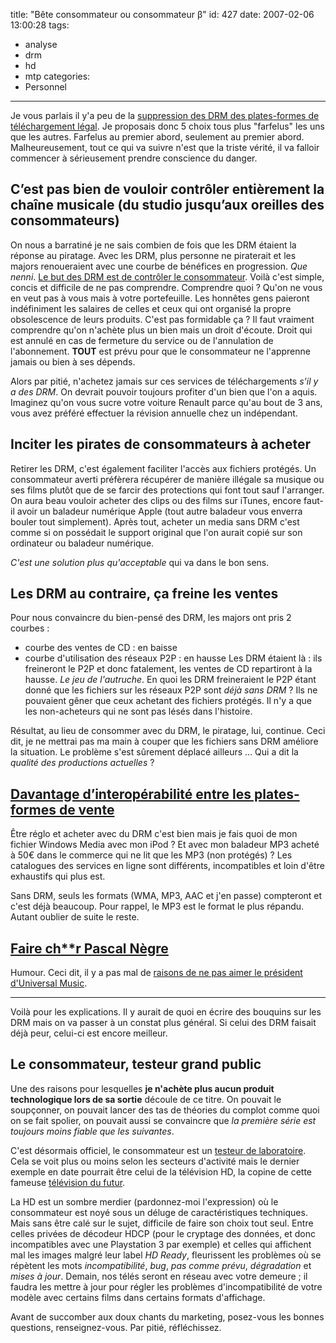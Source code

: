 title: "Bête consommateur ou consommateur β"
id: 427
date: 2007-02-06 13:00:28
tags:
- analyse
- drm
- hd
- mtp
categories:
- Personnel
---

Je vous parlais il y'a peu de la [suppression des DRM des plates-formes de téléchargement légal](https://oncletom.io/2007/01/24/un-drm-peut-en-cacher-un-autre/). Je proposais donc 5 choix tous plus "farfelus" les uns que les autres. Farfelus au premier abord, seulement au premier abord. Malheureusement, tout ce qui va suivre n'est que la triste vérité, il va falloir commencer à sérieusement prendre conscience du danger.
<!--more-->

## C’est pas bien de vouloir contrôler entièrement la chaîne musicale (du studio jusqu’aux oreilles des consommateurs)

On nous a barratiné je ne sais combien de fois que les DRM étaient la réponse au piratage. Avec les DRM, plus personne ne piraterait et les majors renoueraient avec une courbe de bénéfices en progression. _Que nenni_.
[Le but des DRM est de contrôler le consommateur](http://arstechnica.com/news.ars/post/20070115-8616.html). Voilà c'est simple, concis et difficile de ne pas comprendre. Comprendre quoi ? Qu'on ne vous en veut pas à vous mais à votre portefeuille. Les honnêtes gens paieront indéfiniment les salaires de celles et ceux qui ont organisé la propre obsolescence de leurs produits. C'est pas formidable ça ? Il faut vraiment comprendre qu'on n'achète plus un bien mais un droit d'écoute. Droit qui est annulé en cas de fermeture du service ou de l'annulation de l'abonnement. **TOUT** est prévu pour que le consommateur ne l'apprenne jamais ou bien à ses dépends.

Alors par pitié, n'achetez jamais sur ces services de téléchargements _s'il y a des DRM_. On devrait pouvoir toujours profiter d'un bien que l'on a aquis. Imaginez qu'on vous sucre votre voiture Renault parce qu'au bout de 3 ans, vous avez préféré effectuer la révision annuelle chez un indépendant.

## Inciter les pirates de consommateurs à acheter

Retirer les DRM, c'est également faciliter l'accès aux fichiers protégés. Un consommateur averti préfèrera récupérer de manière illégale sa musique ou ses films plutôt que de se farcir des protections qui font tout sauf l'arranger. On aura beau vouloir acheter des clips ou des films sur iTunes, encore faut-il avoir un baladeur numérique Apple (tout autre baladeur vous enverra bouler tout simplement).
Après tout, acheter un media sans DRM c'est comme si on possédait le support original que l'on aurait copié sur son ordinateur ou baladeur numérique.

_C'est une solution plus qu'acceptable_ qui va dans le bon sens.

## Les DRM au contraire, ça freine les ventes

Pour nous convaincre du bien-pensé des DRM, les majors ont pris 2 courbes :

*   courbe des ventes de CD : en baisse
*   courbe d'utilisation des réseaux P2P : en hausse
Les DRM étaient là : ils freineront le P2P et donc fatalement, les ventes de CD repartiront à la hausse. _Le jeu de l'autruche_.
En quoi les DRM freineraient le P2P étant donné que les fichiers sur les réseaux P2P sont _déjà sans DRM_ ? Ils ne pouvaient gêner que ceux achetant des fichiers protégés. Il n'y a que les non-acheteurs qui ne sont pas lésés dans l'histoire.

Résultat, au lieu de consommer avec du DRM, le piratage, lui, continue. Ceci dit, je ne mettrai pas ma main à couper que les fichiers sans DRM améliore la situation. Le problème s'est sûrement déplacé ailleurs ... Qui a dit la _qualité des productions actuelles_ ?

## [Davantage d’interopérabilité entre les plates-formes de vente](http://www.clubic.com/actualite-68655-drm-itunes-france-hausse.html)

Être réglo et acheter avec du DRM c'est bien mais je fais quoi de mon fichier Windows Media avec mon iPod ? Et avec mon baladeur MP3 acheté à 50€ dans le commerce qui ne lit que les MP3 (non protégés) ? Les catalogues des services en ligne sont différents, incompatibles et loin d'être exhaustifs qui plus est.

Sans DRM, seuls les formats (WMA, MP3, AAC et j'en passe) compteront et c'est déjà beaucoup. Pour rappel, le MP3 est le format le plus répandu. Autant oublier de suite le reste.

## [Faire ch**r Pascal Nègre](http://www.zdnet.fr/actualites/internet/0,39020774,39366196,00.htm)

Humour. Ceci dit, il y a pas mal de [raisons de ne pas aimer le président d'Universal Music](http://standblog.org/blog/post/2007/01/28/Cest-la-St-Pascal-Negre).

* * *

Voilà pour les explications. Il y aurait de quoi en écrire des bouquins sur les DRM mais on va passer à un constat plus général. Si celui des DRM faisait déjà peur, celui-ci est encore meilleur.

## Le consommateur, testeur grand public

Une des raisons pour lesquelles **je n'achète plus aucun produit technologique lors de sa sortie** découle de ce titre. On pouvait le soupçonner, on pouvait lancer des tas de théories du complot comme quoi on se fait spolier, on pouvait aussi se convaincre que <cite>la première série est toujours moins fiable que les suivantes</cite>.

C'est désormais officiel, le consommateur est un [testeur de laboratoire](http://arstechnica.com/news.ars/post/20070121-8665.html). Cela se voit plus ou moins selon les secteurs d'activité mais le dernier exemple en date pourrait être celui de la télévision HD, la copine de cette fameuse [télévision du futur](http://www.ecrans.fr/spip.php?article774).

La HD est un sombre merdier (pardonnez-moi l'expression) où le consommateur est noyé sous un déluge de caractéristiques techniques. Mais sans être calé sur le sujet, difficile de faire son choix tout seul. Entre celles privées de décodeur HDCP (pour le cryptage des données, et donc incompatibles avec une Playstation 3 par exemple) et celles qui affichent mal les images malgré leur label _HD Ready_, fleurissent les problèmes où se répètent les mots _incompatibilité_, _bug_, _pas comme prévu_, _dégradation_ et _mises à jour_.
Demain, nos télés seront en réseau avec votre demeure ; il faudra les mettre à jour pour régler les problèmes d'incompatibilité de votre modèle avec certains films dans certains formats d'affichage.

Avant de succomber aux doux chants du marketing, posez-vous les bonnes questions, renseignez-vous. Par pitié, réfléchissez.